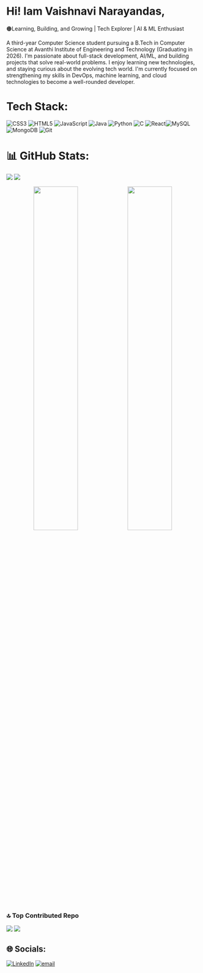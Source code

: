 # Hi! Iam Vaishnavi Narayandas,
🟠Learning, Building, and Growing | Tech Explorer | AI & ML Enthusiast

A third-year Computer Science student  pursuing a B.Tech in Computer Science at Avanthi Institute of Engineering and Technology (Graduating in 2026). I'm passionate about full-stack development, AI/ML, and building projects that solve real-world problems. I enjoy learning new technologies, and staying curious about the evolving tech world. I'm currently focused on strengthening my skills in DevOps, machine learning, and cloud technologies to become a well-rounded developer.<br>


# Tech Stack:
![CSS3](https://img.shields.io/badge/css3-%231572B6.svg?style=for-the-badge&logo=css3&logoColor=white) 
![HTML5](https://img.shields.io/badge/html5-%23E34F26.svg?style=for-the-badge&logo=html5&logoColor=white)
![JavaScript](https://img.shields.io/badge/javascript-%23323330.svg?style=for-the-badge&logo=javascript&logoColor=%23F7DF1E)
![Java](https://img.shields.io/badge/java-%23ED8B00.svg?style=for-the-badge&logo=openjdk&logoColor=white) 
![Python](https://img.shields.io/badge/python-3670A0?style=for-the-badge&logo=python&logoColor=ffdd54) 
![C](https://img.shields.io/badge/c-%2300599C.svg?style=for-the-badge&logo=c&logoColor=white)
![React](https://img.shields.io/badge/react-%2320232a.svg?style=for-the-badge&logo=react&logoColor=%2361DAFB
)![MySQL](https://img.shields.io/badge/mysql-4479A1.svg?style=for-the-badge&logo=mysql&logoColor=white)
![MongoDB](https://img.shields.io/badge/MongoDB-%234ea94b.svg?style=for-the-badge&logo=mongodb&logoColor=white)
![Git](https://img.shields.io/badge/git-%23F05033.svg?style=for-the-badge&logo=git&logoColor=white)



# 📊 GitHub Stats:

![](https://github-readme-stats.vercel.app/api/top-langs/?username=vaish-navi0007&theme=radical&hide_border=false&include_all_commits=false&count_private=false&layout=compact)
[![](https://visitcount.itsvg.in/api?id=vaish-navi0007&icon=0&color=0)](https://visitcount.itsvg.in)
<p align="center">
  <img src="https://github-readme-stats.vercel.app/api?username=vaish-navi0007&theme=radical&hide_border=false&include_all_commits=false&count_private=false" width="48%" />
  <img src="https://nirzak-streak-stats.vercel.app/?user=vaish-navi0007&theme=radical&hide_border=false" width="48%" />

  
</p>



### 🔝 Top Contributed Repo
![](https://github-contributor-stats.vercel.app/api?username=vaish-navi0007&limit=5&theme=radical&combine_all_yearly_contributions=true)
[![](https://visitcount.itsvg.in/api?id=vaish-navi0007&icon=0&color=0)](https://visitcount.itsvg.in)

## 🌐 Socials:
[![LinkedIn](https://img.shields.io/badge/LinkedIn-%230077B5.svg?logo=linkedin&logoColor=white)](https://www.linkedin.com/in/vaishnavi-narayandas-719b652b6/) [![email](https://img.shields.io/badge/Email-D14836?logo=gmail&logoColor=white)](mailto:nvaishnavi2108@gmail.com) 

<!-- Proudly created with GPRM ( https://gprm.itsvg.in ) -->



